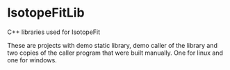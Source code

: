 # IsotopeFitLib
C++ libraries used for IsotopeFit

These are projects with demo static library, demo caller of the library and two copies of the caller program that were built manually. One for linux and one for windows.